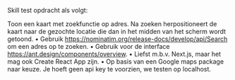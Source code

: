 Skill test opdracht als volgt:

Toon een kaart met zoekfunctie op adres. Na zoeken herpositioneert de kaart naar de gezochte locatie die dan in het midden van het scherm wordt getoond.
•	Gebruik https://nominatim.org/release-docs/develop/api/Search om een adres op te zoeken.
•	Gebruik voor de interface https://ant.design/components/overview. 
•	Liefst m.b.v. Next.js, maar het mag ook Create React App zijn.
•	Op basis van een Google maps package naar keuze. Je hoeft geen api key te voorzien, we testen op localhost.
